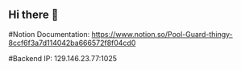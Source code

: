 ## Hi there 👋

#Notion Documentation: 
https://www.notion.so/Pool-Guard-thingy-8ccf6f3a7d114042ba666572f8f04cd0

#Backend IP:
129.146.23.77:1025
